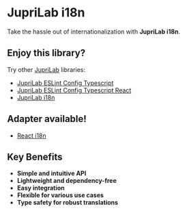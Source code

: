 # JupriLab i18n

Take the hassle out of internationalization with **JupriLab i18n**.

## Enjoy this library?

Try other [JupriLab](https://github.com/JupriLab) libraries:

- [JupriLab ESLint Config Typescript](https://www.npmjs.com/package/@jupri-lab/eslint-config-typescript)
- [JupriLab ESLint Config Typescript React](https://www.npmjs.com/package/@jupri-lab/eslint-config-typescript-react)
- [JupriLab i18n](https://www.npmjs.com/package/@jupri-lab/i18n-core)

## Adapter available!

- [React i18n](https://www.npmjs.com/package/@jupri-lab/react-i18n)

## Key Benefits

- **Simple and intuitive API**
- **Lightweight and dependency-free**
- **Easy integration**
- **Flexible for various use cases**
- **Type safety for robust translations**
